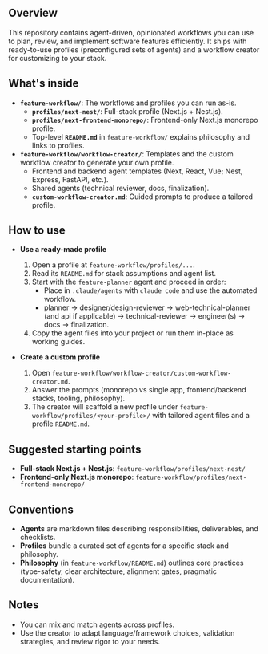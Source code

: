 ## Overview

This repository contains agent-driven, opinionated workflows you can use to plan, review, and implement software features efficiently. It ships with ready-to-use profiles (preconfigured sets of agents) and a workflow creator for customizing to your stack.

## What's inside

- **`feature-workflow/`**: The workflows and profiles you can run as-is.
  - **`profiles/next-nest/`**: Full-stack profile (Next.js + Nest.js).
  - **`profiles/next-frontend-monorepo/`**: Frontend-only Next.js monorepo profile.
  - Top-level **`README.md`** in `feature-workflow/` explains philosophy and links to profiles.
- **`feature-workflow/workflow-creator/`**: Templates and the custom workflow creator to generate your own profile.
  - Frontend and backend agent templates (Next, React, Vue; Nest, Express, FastAPI, etc.).
  - Shared agents (technical reviewer, docs, finalization).
  - **`custom-workflow-creator.md`**: Guided prompts to produce a tailored profile.

## How to use

- **Use a ready-made profile**
  1. Open a profile at `feature-workflow/profiles/...`.
  2. Read its `README.md` for stack assumptions and agent list.
  3. Start with the `feature-planner` agent and proceed in order:
     - Place in `.claude/agents` with `claude code` and use the automated workflow.
     - planner → designer/design-reviewer → web-technical-planner (and api if applicable) → technical-reviewer → engineer(s) → docs → finalization.
  4. Copy the agent files into your project or run them in-place as working guides.

- **Create a custom profile**
  1. Open `feature-workflow/workflow-creator/custom-workflow-creator.md`.
  2. Answer the prompts (monorepo vs single app, frontend/backend stacks, tooling, philosophy).
  3. The creator will scaffold a new profile under `feature-workflow/profiles/<your-profile>/` with tailored agent files and a profile `README.md`.

## Suggested starting points

- **Full-stack Next.js + Nest.js**: `feature-workflow/profiles/next-nest/`
- **Frontend-only Next.js monorepo**: `feature-workflow/profiles/next-frontend-monorepo/`

## Conventions

- **Agents** are markdown files describing responsibilities, deliverables, and checklists.
- **Profiles** bundle a curated set of agents for a specific stack and philosophy.
- **Philosophy** (in `feature-workflow/README.md`) outlines core practices (type-safety, clear architecture, alignment gates, pragmatic documentation).

## Notes

- You can mix and match agents across profiles.
- Use the creator to adapt language/framework choices, validation strategies, and review rigor to your needs.
